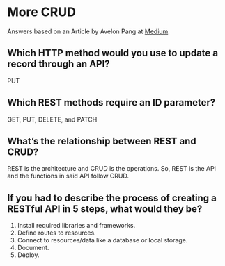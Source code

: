 # More CRUD

Answers based on an Article by Avelon Pang at [Medium](https://medium.com/geekculture/crud-operations-explained-2a44096e9c88).

## Which HTTP method would you use to update a record through an API?

PUT

## Which REST methods require an ID parameter?

GET, PUT, DELETE, and PATCH

## What’s the relationship between REST and CRUD?

REST is the architecture and CRUD is the operations. So, REST is the API and the functions in said API follow CRUD.

## If you had to describe the process of creating a RESTful API in 5 steps, what would they be?

1. Install required libraries and frameworks.
2. Define routes to resources.
3. Connect to resources/data like a database or local storage.
4. Document.
5. Deploy.
